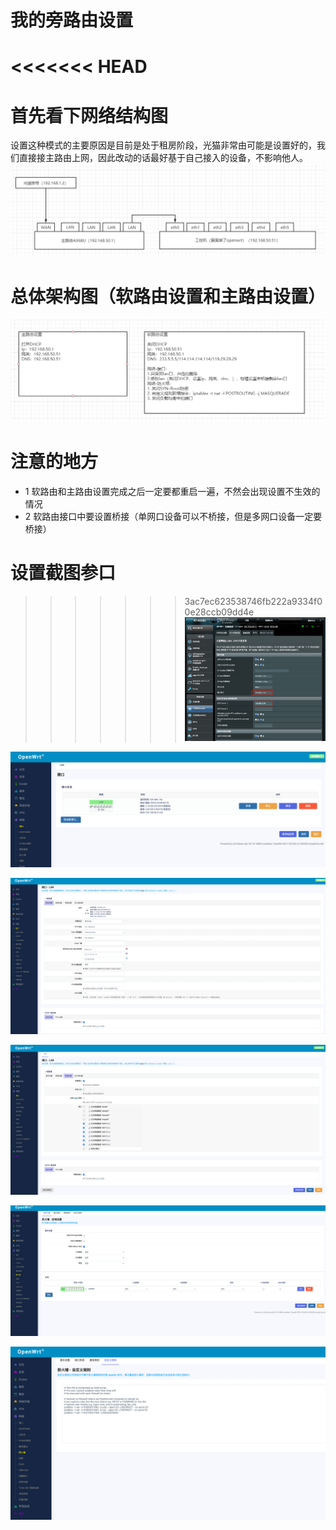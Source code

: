 # 我的旁路由设置
<<<<<<< HEAD
=======
# 首先看下网络结构图
设置这种模式的主要原因是目前是处于租房阶段，光猫非常由可能是设置好的，我们直接接主路由上网，因此改动的话最好基于自己接入的设备，不影响他人。
![](_v_images/1621478230_15308.png)






# 总体架构图（软路由设置和主路由设置）

![](_v_images/1621479582_31375.png)

# 注意的地方

- 1 软路由和主路由设置完成之后一定要都重启一遍，不然会出现设置不生效的情况
- 2 软路由接口中要设置桥接（单网口设备可以不桥接，但是多网口设备一定要桥接）


# 设置截图参口



>>>>>>> 3ac7ec623538746fb222a9334f00e28ccb09dd4e
![](_v_images/20210520084504220_1472097801.png)

![](_v_images/20210520084616735_388644320.png)

![](_v_images/20210520084643511_1447315713.png)

![](_v_images/20210520084714722_487918822.png)

![](_v_images/20210520084750761_1359077108.png)


![](_v_images/20210520084817051_1372884664.png)
